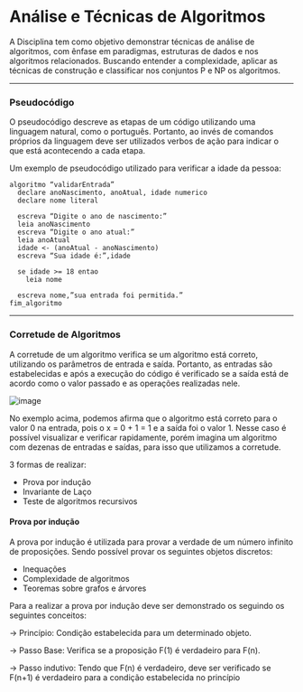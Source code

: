 # Análise e Técnicas de Algoritmos

A Disciplina tem como objetivo demonstrar técnicas de análise de algoritmos, com ênfase em paradigmas, estruturas de dados e nos algoritmos relacionados. Buscando entender a complexidade, aplicar as técnicas de construção e classificar nos conjuntos P e NP os algoritmos.
___

### **Pseudocódigo**

O pseudocódigo descreve as etapas de um código utilizando uma linguagem natural, como o português. Portanto, ao invés de comandos próprios da linguagem deve ser utilizados verbos de ação para indicar o que está acontecendo a cada etapa.

  Um exemplo de pseudocódigo utilizado para verificar a idade da pessoa:


  ```
  algoritmo “validarEntrada”
    declare anoNascimento, anoAtual, idade numerico
    declare nome literal

    escreva “Digite o ano de nascimento:”
    leia anoNascimento
    escreva “Digite o ano atual:”
    leia anoAtual
    idade <- (anoAtual - anoNascimento)
    escreva “Sua idade é:”,idade

    se idade >= 18 entao
      leia nome

    escreva nome,”sua entrada foi permitida.”
  fim_algoritmo
  ```
 
 ___

 ### **Corretude de Algoritmos**
  A corretude de um algoritmo verifica se um algoritmo está correto, utilizando os parâmetros de entrada e saída. Portanto, as entradas são estabelecidas e após a execução do código é verificado se a saída está de acordo como o valor passado e as operações realizadas nele. 

![image](https://user-images.githubusercontent.com/36522521/222968398-fa8e893e-f7b7-4079-a9a5-3768905a3148.png)


No exemplo acima, podemos afirma que o algoritmo está correto para o valor 0 na entrada, pois o x = 0 + 1 = 1 e a saída foi o valor 1. Nesse caso é possível visualizar e verificar rapidamente, porém imagina um algoritmo com dezenas de entradas e saídas, para isso que utilizamos a corretude. 
  
  
3 formas de realizar:
  - Prova por indução
  - Invariante de Laço
  - Teste de algoritmos recursivos
  
 
 
#### Prova por indução

A prova por indução é utilizada para provar a verdade de um número infinito de proposições. Sendo possível provar os seguintes objetos discretos:
  - Inequações
  - Complexidade de algoritmos
  - Teoremas sobre grafos e árvores

Para a realizar a prova por indução deve ser demonstrado os seguindo os seguintes conceitos:
  
  -> Princípio: Condição estabelecida para um determinado objeto.
  
  -> Passo Base: Verifica se a proposição F(1) é verdadeiro para F(n).
 
  -> Passo indutivo: Tendo que F(n) é verdadeiro, deve ser verificado se F(n+1) é verdadeiro para a condição estabelecida no princípio
 
